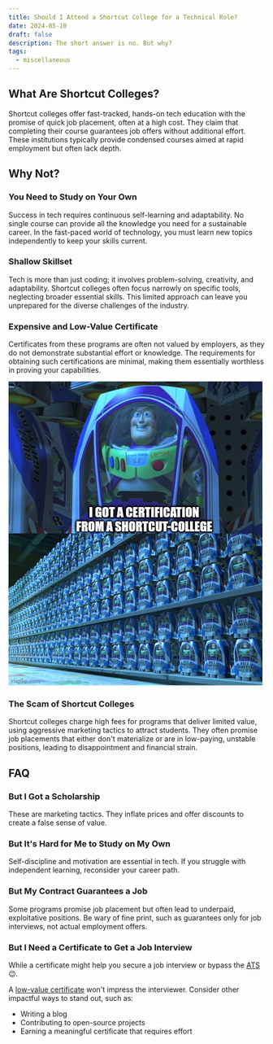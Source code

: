 ```yaml
---
title: Should I Attend a Shortcut College for a Technical Role?
date: 2024-05-10
draft: false 
description: The short answer is no. But why?
tags:
  - miscellaneous
---
```


## What Are Shortcut Colleges?
Shortcut colleges offer fast-tracked, hands-on tech education with the promise of quick job placement, often at a high cost.
They claim that completing their course guarantees job offers without additional effort. These institutions typically provide condensed courses aimed at rapid employment but often lack depth.

## Why Not?
### You Need to Study on Your Own
Success in tech requires continuous self-learning and adaptability. No single course can provide all the knowledge you need for a sustainable career.
In the fast-paced world of technology, you must learn new topics independently to keep your skills current.

### Shallow Skillset
Tech is more than just coding; it involves problem-solving, creativity, and adaptability.
Shortcut colleges often focus narrowly on specific tools, neglecting broader essential skills.
This limited approach can leave you unprepared for the diverse challenges of the industry.

### Expensive and Low-Value Certificate
Certificates from these programs are often not valued by employers, as they do not demonstrate substantial effort or knowledge.
The requirements for obtaining such certifications are minimal, making them essentially worthless in proving your capabilities.

![Buzz Lightyear Clones](img/buzz_lightyear_clones_i_got_certification_from_shortcut_college.jpg)

### The Scam of Shortcut Colleges
Shortcut colleges charge high fees for programs that deliver limited value, using aggressive marketing tactics to attract students.
They often promise job placements that either don't materialize or are in low-paying, unstable positions, leading to disappointment and financial strain.

## FAQ
### But I Got a Scholarship
These are marketing tactics.
They inflate prices and offer discounts to create a false sense of value.

### But It's Hard for Me to Study on My Own
Self-discipline and motivation are essential in tech.
If you struggle with independent learning, reconsider your career path.

### But My Contract Guarantees a Job
Some programs promise job placement but often lead to underpaid, exploitative positions.
Be wary of fine print, such as guarantees only for job interviews, not actual employment offers.

### But I Need a Certificate to Get a Job Interview
While a certificate might help you secure a job interview or bypass the [ATS](https://en.m.wikipedia.org/wiki/Applicant_tracking_system) 😉.

A [low-value certificate](#expensive-and-low-value-certificate) won't impress the interviewer.
Consider other impactful ways to stand out, such as:

- Writing a blog
- Contributing to open-source projects
- Earning a meaningful certificate that requires effort
